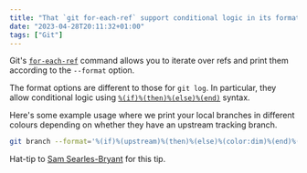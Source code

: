 ```yaml
---
title: "That `git for-each-ref` support conditional logic in its format"
date: "2023-04-28T20:11:32+01:00"
tags: ["Git"]
---
```


Git's [`for-each-ref`][foreachref] command allows you to iterate over refs and print them
according to the `--format` option.

The format options are different to those for `git log`. In particular, they
allow conditional logic using [`%(if)%(then)%(else)%(end)`][ifthenelse] syntax. 

Here's some example usage where we print your local branches in different
colours depending on whether they have an upstream tracking branch.

```sh
git branch --format='%(if)%(upstream)%(then)%(else)%(color:dim)%(end)%(refname:short)%(color:reset)'
```

Hat-tip to [Sam Searles-Bryant][sam] for this tip.


[foreachref]: https://git-scm.com/docs/git-for-each-ref
[ifthenelse]: https://git-scm.com/docs/git-for-each-ref#Documentation/git-for-each-ref.txt-if
[sam]: https://samueljsb.co.uk/
